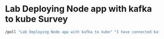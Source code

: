 # Lab Deploying Node app with kafka to kube Survey

```bash
/poll "Lab Deploying Node app with kafka to kube" "I have connected kafka to my namespace" "I have successfully deployed the app to kube" "i can see the logs from the app"
```
